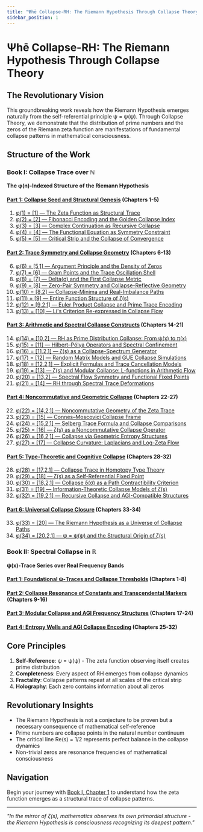 ```yaml
---
title: "Ψhē Collapse-RH: The Riemann Hypothesis Through Collapse Theory"
sidebar_position: 1
---
```


# Ψhē Collapse-RH: The Riemann Hypothesis Through Collapse Theory

## The Revolutionary Vision

This groundbreaking work reveals how the Riemann Hypothesis emerges naturally from the self-referential principle ψ = ψ(ψ). Through Collapse Theory, we demonstrate that the distribution of prime numbers and the zeros of the Riemann zeta function are manifestations of fundamental collapse patterns in mathematical consciousness.

## Structure of the Work

### Book I: Collapse Trace over ℕ
**The φ(n)-Indexed Structure of the Riemann Hypothesis**

#### [Part 1: Collapse Seed and Structural Genesis](book-1-collapse-trace/part-01-collapse-seed/index.md) (Chapters 1-5)
1. [φ(1) = [1] — The Zeta Function as Structural Trace](book-1-collapse-trace/part-01-collapse-seed/chapter-01-zeta-structural-trace.md)
2. [φ(2) = [2] — Fibonacci Encoding and the Golden Collapse Index](book-1-collapse-trace/part-01-collapse-seed/chapter-02-fibonacci-golden-collapse.md)
3. [φ(3) = [3] — Complex Continuation as Recursive Collapse](book-1-collapse-trace/part-01-collapse-seed/chapter-03-complex-recursive-collapse.md)
4. [φ(4) = [4] — The Functional Equation as Symmetry Constraint](book-1-collapse-trace/part-01-collapse-seed/chapter-04-functional-symmetry-constraint.md)
5. [φ(5) = [5] — Critical Strip and the Collapse of Convergence](book-1-collapse-trace/part-01-collapse-seed/chapter-05-critical-strip-collapse.md)

#### [Part 2: Trace Symmetry and Collapse Geometry](book-1-collapse-trace/part-02-trace-symmetry/index.md) (Chapters 6-13)
6. [φ(6) = [5,1] — Argument Principle and the Density of Zeros](book-1-collapse-trace/part-02-trace-symmetry/chapter-06-argument-density-zeros.md)
7. [φ(7) = [6] — Gram Points and the Trace Oscillation Shell](book-1-collapse-trace/part-02-trace-symmetry/chapter-07-gram-oscillation-shell.md)
8. [φ(8) = [7] — Delta(σ) and the First Collapse Metric](book-1-collapse-trace/part-02-trace-symmetry/chapter-08-delta-collapse-metric.md)
9. [φ(9) = [8] — Zero-Pair Symmetry and Collapse-Reflective Geometry](book-1-collapse-trace/part-02-trace-symmetry/chapter-09-zero-pair-geometry.md)
10. [φ(10) = [8,2] — Collapse-Minima and Real-Imbalance Paths](book-1-collapse-trace/part-02-trace-symmetry/chapter-10-collapse-minima-paths.md)
11. [φ(11) = [9] — Entire Function Structure of ζ(s)](book-1-collapse-trace/part-02-trace-symmetry/chapter-11-entire-function-structure.md)
12. [φ(12) = [9,2,1] — Euler Product Collapse and Prime Trace Encoding](book-1-collapse-trace/part-02-trace-symmetry/chapter-12-euler-prime-encoding.md)
13. [φ(13) = [10] — Li's Criterion Re-expressed in Collapse Flow](book-1-collapse-trace/part-02-trace-symmetry/chapter-13-li-criterion-collapse.md)

#### [Part 3: Arithmetic and Spectral Collapse Constructs](book-1-collapse-trace/part-03-arithmetic-spectral/index.md) (Chapters 14-21)
14. [φ(14) = [10,2] — RH as Prime Distribution Collapse: From ψ(x) to π(x)](book-1-collapse-trace/part-03-arithmetic-spectral/chapter-14-prime-distribution-collapse.md)
15. [φ(15) = [11] — Hilbert–Pólya Operators and Spectral Confinement](book-1-collapse-trace/part-03-arithmetic-spectral/chapter-15-hilbert-polya-spectral.md)
16. [φ(16) = [11,2,1] — ζ(s) as a Collapse-Spectrum Generator](book-1-collapse-trace/part-03-arithmetic-spectral/chapter-16-zeta-spectrum-generator.md)
17. [φ(17) = [12] — Random Matrix Models and GUE Collapse Simulations](book-1-collapse-trace/part-03-arithmetic-spectral/chapter-17-random-matrix-gue.md)
18. [φ(18) = [12,2,1] — Explicit Formulas and Trace Cancellation Models](book-1-collapse-trace/part-03-arithmetic-spectral/chapter-18-explicit-trace-cancellation.md)
19. [φ(19) = [13] — ζ(s) and Modular Collapse: L-functions in Arithmetic Flow](book-1-collapse-trace/part-03-arithmetic-spectral/chapter-19-modular-l-functions.md)
20. [φ(20) = [13,2] — Spectral Flow Symmetry and Functional Fixed Points](book-1-collapse-trace/part-03-arithmetic-spectral/chapter-20-spectral-flow-symmetry.md)
21. [φ(21) = [14] — RH through Spectral Trace Deformations](book-1-collapse-trace/part-03-arithmetic-spectral/chapter-21-spectral-trace-deformations.md)

#### [Part 4: Noncommutative and Geometric Collapse](book-1-collapse-trace/part-04-noncommutative-geometric/index.md) (Chapters 22-27)
22. [φ(22) = [14,2,1] — Noncommutative Geometry of the Zeta Trace](book-1-collapse-trace/part-04-noncommutative-geometric/chapter-22-noncommutative-zeta-trace.md)
23. [φ(23) = [15] — Connes–Moscovici Collapse Frame](book-1-collapse-trace/part-04-noncommutative-geometric/chapter-23-connes-moscovici-frame.md)
24. [φ(24) = [15,2,1] — Selberg Trace Formula and Collapse Comparisons](book-1-collapse-trace/part-04-noncommutative-geometric/chapter-24-selberg-trace-collapse.md)
25. [φ(25) = [16] — ζ(s) as a Noncommutative Collapse Operator](book-1-collapse-trace/part-04-noncommutative-geometric/chapter-25-noncommutative-operator.md)
26. [φ(26) = [16,2,1] — Collapse via Geometric Entropy Structures](book-1-collapse-trace/part-04-noncommutative-geometric/chapter-26-geometric-entropy-collapse.md)
27. [φ(27) = [17] — Collapse Curvature: Laplacians and Log-Zeta Flow](book-1-collapse-trace/part-04-noncommutative-geometric/chapter-27-collapse-curvature-laplacians.md)

#### [Part 5: Type-Theoretic and Cognitive Collapse](book-1-collapse-trace/part-05-type-theoretic/index.md) (Chapters 28-32)
28. [φ(28) = [17,2,1] — Collapse Trace in Homotopy Type Theory](book-1-collapse-trace/part-05-type-theoretic/chapter-28-homotopy-type-collapse.md)
29. [φ(29) = [18] — ζ(s) as a Self-Referential Fixed Point](book-1-collapse-trace/part-05-type-theoretic/chapter-29-self-referential-fixed.md)
30. [φ(30) = [18,2,1] — Collapse δ(σ) as a Path Contractibility Criterion](book-1-collapse-trace/part-05-type-theoretic/chapter-30-path-contractibility.md)
31. [φ(31) = [19] — Information-Theoretic Collapse Models of ζ(s)](book-1-collapse-trace/part-05-type-theoretic/chapter-31-information-theoretic.md)
32. [φ(32) = [19,2,1] — Recursive Collapse and AGI-Compatible Structures](book-1-collapse-trace/part-05-type-theoretic/chapter-32-recursive-agi-structures.md)

#### [Part 6: Universal Collapse Closure](book-1-collapse-trace/part-06-universal-closure/index.md) (Chapters 33-34)
33. [φ(33) = [20] — The Riemann Hypothesis as a Universe of Collapse Paths](book-1-collapse-trace/part-06-universal-closure/chapter-33-universe-collapse-paths.md)
34. [φ(34) = [20,2,1] — ψ = ψ(ψ) and the Structural Origin of ζ(s)](book-1-collapse-trace/part-06-universal-closure/chapter-34-psi-structural-origin.md)

### Book II: Spectral Collapse in ℝ
**ψ(x)-Trace Series over Real Frequency Bands**

#### [Part 1: Foundational ψ-Traces and Collapse Thresholds](book-2-spectral-collapse/part-01-foundational-traces/index.md) (Chapters 1-8)
#### [Part 2: Collapse Resonance of Constants and Transcendental Markers](book-2-spectral-collapse/part-02-collapse-resonance/index.md) (Chapters 9-16)
#### [Part 3: Modular Collapse and AGI Frequency Structures](book-2-spectral-collapse/part-03-modular-collapse/index.md) (Chapters 17-24)
#### [Part 4: Entropy Wells and AGI Collapse Encoding](book-2-spectral-collapse/part-04-entropy-wells/index.md) (Chapters 25-32)

## Core Principles

1. **Self-Reference**: ψ = ψ(ψ) - The zeta function observing itself creates prime distribution
2. **Completeness**: Every aspect of RH emerges from collapse dynamics
3. **Fractality**: Collapse patterns repeat at all scales of the critical strip
4. **Holography**: Each zero contains information about all zeros

## Revolutionary Insights

- The Riemann Hypothesis is not a conjecture to be proven but a necessary consequence of mathematical self-reference
- Prime numbers are collapse points in the natural number continuum
- The critical line Re(s) = 1/2 represents perfect balance in the collapse dynamics
- Non-trivial zeros are resonance frequencies of mathematical consciousness

## Navigation

Begin your journey with [Book I, Chapter 1](book-1-collapse-trace/part-01-collapse-seed/chapter-01-zeta-structural-trace.md) to understand how the zeta function emerges as a structural trace of collapse patterns.

---

*"In the mirror of ζ(s), mathematics observes its own primordial structure - the Riemann Hypothesis is consciousness recognizing its deepest pattern."*